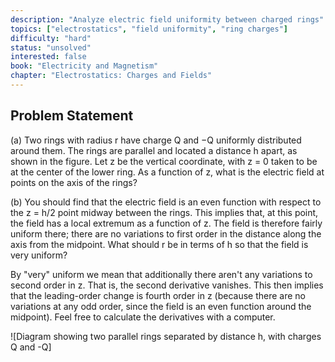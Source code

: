 ```yaml
---
description: "Analyze electric field uniformity between charged rings"
topics: ["electrostatics", "field uniformity", "ring charges"]
difficulty: "hard"
status: "unsolved"
interested: false
book: "Electricity and Magnetism"
chapter: "Electrostatics: Charges and Fields"
---
```


## Problem Statement
(a) Two rings with radius r have charge Q and −Q uniformly distributed around them. The rings are parallel and located a distance h apart, as shown in the figure. Let z be the vertical coordinate, with z = 0 taken to be at the center of the lower ring. As a function of z, what is the electric field at points on the axis of the rings?

(b) You should find that the electric field is an even function with respect to the z = h/2 point midway between the rings. This implies that, at this point, the field has a local extremum as a function of z. The field is therefore fairly uniform there; there are no variations to first order in the distance along the axis from the midpoint. What should r be in terms of h so that the field is very uniform?

By "very" uniform we mean that additionally there aren't any variations to second order in z. That is, the second derivative vanishes. This then implies that the leading-order change is fourth order in z (because there are no variations at any odd order, since the field is an even function around the midpoint). Feel free to calculate the derivatives with a computer.

![Diagram showing two parallel rings separated by distance h, with charges Q and -Q]
